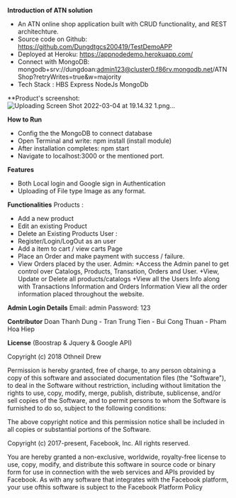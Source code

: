 **Introduction of ATN solution**
+ An ATN online shop application built with CRUD functionality, and REST architechture.
+ Source code on Github: https://github.com/Dungdtgcs200419/TestDemoAPP
+ Deployed at Heroku: https://appnodedemo.herokuapp.com/
+ Connect with MongoDB: mongodb+srv://dungdoan:admin123@cluster0.f86rv.mongodb.net/ATNShop?retryWrites=true&w=majority
+ Tech Stack :
HBS
Express
NodeJs
MongoDb

**Product's screenshot:
![Uploading Screen Shot 2022-03-04 at 19.14.32 1.png…]()






**How to Run**
+ Config the the MongoDB to connect database
+ Open Terminal and write: npm  install (install module)
+ After installation completes: npm start
+ Navigate to localhost:3000 or the mentioned port.

**Features**
+ Both Local login and Google sign in Authentication
+ Uploading of File type Image as any format.

**Functionalities**
Products :
+ Add a new product
+ Edit an existing Product
+ Delete an Existing Products
User :
+ Register/Login/LogOut as an user
+ Add a item to cart / view carts Page
+ Place an Order and make payment with success / failure.
+ View Orders placed by the user.
Admin:
+Access the Admin panel to get control over Catalogs, Products, Transation, Orders and User.
+View, Update or Delete all products/catalogs
+View all the Users Info along with Transactions Information and Orders Information
View all the order information placed throughout the website.

**Admin Login Details**
Email:    admin
Password: 123

**Contributor**
Doan Thanh Dung - Tran Trung Tien - Bui Cong Thuan - Pham Hoa Hiep

**License** (Boostrap & Jquery & Google API)

Copyright (c) 2018 Othneil Drew

Permission is hereby granted, free of charge, to any person obtaining a copy
of this software and associated documentation files (the "Software"), to deal
in the Software without restriction, including without limitation the rights
to use, copy, modify, merge, publish, distribute, sublicense, and/or sell
copies of the Software, and to permit persons to whom the Software is
furnished to do so, subject to the following conditions:

The above copyright notice and this permission notice shall be included in all
copies or substantial portions of the Software.

Copyright (c) 2017-present, Facebook, Inc. All rights reserved.

You are hereby granted a non-exclusive, worldwide, royalty-free license to use,
copy, modify, and distribute this software in source code or binary form for use in connection with the web services and APIs provided by Facebook.
As with any software that integrates with the Facebook platform, your use ofthis software is subject to the Facebook Platform Policy


